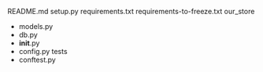 README.md
setup.py
requirements.txt
requirements-to-freeze.txt
our_store
- models.py
- db.py
- __init__.py
- config.py
tests
- conftest.py
